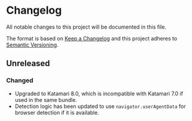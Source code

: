 # Changelog
All notable changes to this project will be documented in this file.

The format is based on [Keep a Changelog](http://keepachangelog.com/en/1.0.0/)
and this project adheres to [Semantic Versioning](http://semver.org/spec/v2.0.0.html).

## Unreleased

### Changed
- Upgraded to Katamari 8.0, which is incompatible with Katamari 7.0 if used in the same bundle.
- Detection logic has been updated to use `navigator.userAgentData` for browser detection if it is available.
